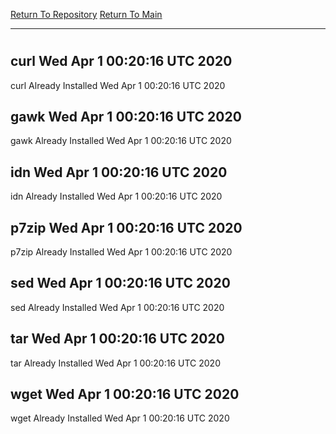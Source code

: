 [Return To Repository](https://github.com/deathbybandaid/piholeparser/)
[Return To Main](https://github.com/deathbybandaid/piholeparser/blob/master/RecentRunLogs/Mainlog.md)
____________________________________
# 
## curl Wed Apr  1 00:20:16 UTC 2020
curl Already Installed Wed Apr  1 00:20:16 UTC 2020
## gawk Wed Apr  1 00:20:16 UTC 2020
gawk Already Installed Wed Apr  1 00:20:16 UTC 2020
## idn Wed Apr  1 00:20:16 UTC 2020
idn Already Installed Wed Apr  1 00:20:16 UTC 2020
## p7zip Wed Apr  1 00:20:16 UTC 2020
p7zip Already Installed Wed Apr  1 00:20:16 UTC 2020
## sed Wed Apr  1 00:20:16 UTC 2020
sed Already Installed Wed Apr  1 00:20:16 UTC 2020
## tar Wed Apr  1 00:20:16 UTC 2020
tar Already Installed Wed Apr  1 00:20:16 UTC 2020
## wget Wed Apr  1 00:20:16 UTC 2020
wget Already Installed Wed Apr  1 00:20:16 UTC 2020
